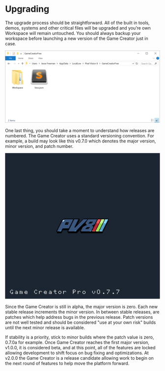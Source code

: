 # Upgrading

The upgrade process should be straightforward. All of the built in tools, demos, systems and other critical files will be upgraded and you’re own Workspace will remain untouched. You should always backup your workspace before launching a new version of the Game Creator just in case. 

![image alt text](images/Upgrading_image_0.png)

One last thing, you should take a moment to understand how releases are numbered. The Game Creator uses a standard versioning convention. For example, a build may look like this v0.7.0 which denotes the major version, minor version, and patch number.

![image alt text](images/Upgrading_image_1.png)

Since the Game Creator is still in alpha, the major version is zero. Each new stable release increments the minor version. In between stable releases, are patches which help address bugs in the previous release. Patch versions are not well tested and should be considered "use at your own risk" builds until the next minor release is available.

If stability is a priority, stick to minor builds where the patch value is zero, 0.7.0a for example. Once Game Creator reaches the first major version, v1.0.0, it is considered beta, and at this point, all of the features are locked allowing development to shift focus on bug fixing and optimizations. At v2.0.0 the Game Creator is a release candidate allowing work to begin on the next round of features to help move the platform forward.


